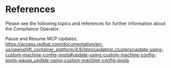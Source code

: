 # References

Please see the following topics and references for further information about the Compliance Operator:

Pause and Resume MCP Updates:
https://access.redhat.com/documentation/en-us/openshift_container_platform/4.8/html/updating_clusters/update-using-custom-machine-config-pools#update-using-custom-machine-config-pools-pause_update-using-custom-machine-config-pools
